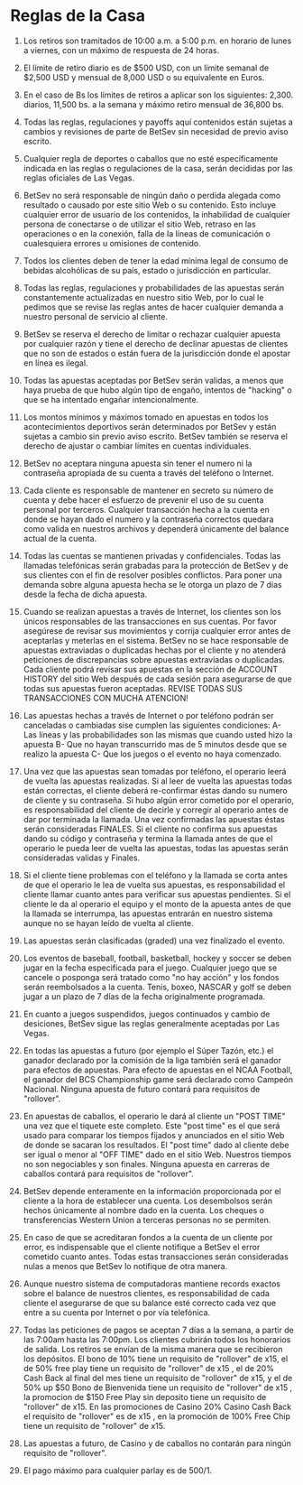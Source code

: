 # Reglas de la Casa

1. Los retiros son tramitados de 10:00 a.m. a 5:00 p.m. en horario de lunes a viernes, con un máximo de respuesta de 24 horas.

2. El límite de retiro diario es de $500 USD, con un límite semanal de $2,500 USD y mensual de 8,000 USD o su equivalente en Euros.

3. En el caso de Bs los límites de retiros a aplicar son los siguientes: 2,300. diarios, 11,500 bs. a la semana y máximo retiro mensual de 36,800 bs.

4. Todas las reglas, regulaciones y payoffs aquí contenidos están sujetas a cambios y revisiones de parte de BetSev sin necesidad de previo aviso escrito.

5. Cualquier regla de deportes o caballos que no esté específicamente indicada en las reglas o regulaciones de la casa, serán decididas por las reglas oficiales de Las Vegas.

6. BetSev no será responsable de ningún daño o perdida alegada como resultado o causado por este sitio Web o su contenido. Esto incluye cualquier error de usuario de los contenidos, la inhabilidad de cualquier persona de conectarse o de utilizar el sitio Web, retraso en las operaciones o en la conexión, falla de la líneas de comunicación o cualesquiera errores u omisiones de contenido.

7. Todos los clientes deben de tener la edad mínima legal de consumo de bebidas alcohólicas de su país, estado o jurisdicción en particular.

8. Todas las reglas, regulaciones y probabilidades de las apuestas serán constantemente actualizadas en nuestro sitio Web, por lo cual le pedimos que se revise las reglas antes de hacer cualquier demanda a nuestro personal de servicio al cliente.

9. BetSev se reserva el derecho de limitar o rechazar cualquier apuesta por cualquier razón y tiene el derecho de declinar apuestas de clientes que no son de estados o están fuera de la jurisdicción donde el apostar en línea es ilegal.

10. Todas las apuestas aceptadas por BetSev serán validas, a menos que haya prueba de que hubo algún tipo de engaño, intentos de "hacking" o que se ha intentado engañar intencionalmente.

11. Los montos mínimos y máximos tomado en apuestas en todos los acontecimientos deportivos serán determinados por BetSev y están sujetas a cambio sin previo aviso escrito. BetSev también se reserva el derecho de ajustar o cambiar límites en cuentas individuales.

12. BetSev no aceptara ninguna apuesta sin tener el numero ni la contraseña apropiada de su cuenta a través del teléfono o Internet.

13. Cada cliente es responsable de mantener en secreto su número de cuenta y debe hacer el esfuerzo de prevenir el uso de su cuenta personal por terceros. Cualquier transacción hecha a la cuenta en donde se hayan dado el numero y la contraseña correctos quedara como valida en nuestros archivos y dependerá únicamente del balance actual de la cuenta.

14. Todas las cuentas se mantienen privadas y confidenciales. Todas las llamadas telefónicas serán grabadas para la protección de BetSev y de sus clientes con el fin de resolver posibles conflictos. Para poner una demanda sobre alguna apuesta hecha se le otorga un plazo de 7 días desde la fecha de dicha apuesta.

15. Cuando se realizan apuestas a través de Internet, los clientes son los únicos responsables de las transacciones en sus cuentas. Por favor asegúrese de revisar sus movimientos y corrija cualquier error antes de aceptarlas y meterlas en el sistema. BetSev no se hace responsable de apuestas extraviadas o duplicadas hechas por el cliente y no atenderá peticiones de discrepancias sobre apuestas extraviadas o duplicadas. Cada cliente podrá revisar sus apuestas en la sección de ACCOUNT HISTORY del sitio Web después de cada sesión para asegurarse de que todas sus apuestas fueron aceptadas. REVISE TODAS SUS TRANSACCIONES CON MUCHA ATENCION!

16. Las apuestas hechas a través de Internet o por teléfono podrán ser canceladas o cambiadas sise cumplen las siguientes condiciones:
A- Las líneas y las probabilidades son las mismas que cuando usted hizo la apuesta
B- Que no hayan transcurrido mas de 5 minutos desde que se realizo la apuesta
C- Que los juegos o el evento no haya comenzado.

17. Una vez que las apuestas sean tomadas por teléfono, el operario leerá de vuelta las apuestas realizadas. Si al leer de vuelta las apuestas todas están correctas, el cliente deberá re-confirmar éstas dando su numero de cliente y su contraseña. Si hubo algún error cometido por el operario, es responsabilidad del cliente de decirle y corregir al operario antes de dar por terminada la llamada. Una vez confirmadas las apuestas éstas serán consideradas FINALES. Si el cliente no confirma sus apuestas dando su código y contraseña y termina la llamada antes de que el operario le pueda leer de vuelta las apuestas, todas las apuestas serán consideradas validas y Finales.

18. Si el cliente tiene problemas con el teléfono y la llamada se corta antes de que el operario le lea de vuelta sus apuestas, es responsabilidad el cliente llamar cuanto antes para verificar sus apuestas pendientes. Si el cliente le da al operario el equipo y el monto de la apuesta antes de que la llamada se interrumpa, las apuestas entrarán en nuestro sistema aunque no se hayan leído de vuelta al cliente.

19. Las apuestas serán clasificadas (graded) una vez finalizado el evento.

20. Los eventos de baseball, football, basketball, hockey y soccer se deben jugar en la fecha especificada para el juego. Cualquier juego que se cancele o posponga será tratado como "no hay acción" y los fondos serán reembolsados a la cuenta. Tenis, boxeo, NASCAR y golf se deben jugar a un plazo de 7 días de la fecha originalmente programada.

21. En cuanto a juegos suspendidos, juegos continuados y cambio de desiciones, BetSev sigue las reglas generalmente aceptadas por Las Vegas.

22. En todas las apuestas a futuro (por ejemplo el Súper Tazón, etc.) el ganador declarado por la comisión de la liga también será el ganador para efectos de apuestas. Para efecto de apuestas en el NCAA Football, el ganador del BCS Championship game será declarado como Campeón Nacional. Ninguna apuesta de futuro contará para requisitos de "rollover".

23. En apuestas de caballos, el operario le dará al cliente un "POST TIME" una vez que el tiquete este completo. Este "post time" es el que será usado para comparar los tiempos fijados y anunciados en el sitio Web de donde se sacaran los resultados. El "post time" dado al cliente debe ser igual o menor al "OFF TIME" dado en el sitio Web. Nuestros tiempos no son negociables y son finales. Ninguna apuesta en carreras de caballos contará para requisitos de "rollover".

24. BetSev depende enteramente en la información proporcionada por el cliente a la hora de establecer una cuenta. Los desembolsos serán hechos únicamente al nombre dado en la cuenta. Los cheques o transferencias Western Union a terceras personas no se permiten.

25. En caso de que se acreditaran fondos a la cuenta de un cliente por error, es indispensable que el cliente notifique a BetSev el error cometido cuanto antes. Todas estas transacciones serán consideradas nulas a menos que BetSev lo notifique de otra manera.

26. Aunque nuestro sistema de computadoras mantiene records exactos sobre el balance de nuestros clientes, es responsabilidad de cada cliente el asegurarse de que su balance esté correcto cada vez que entre a su cuenta por Internet o por vía telefónica.

27. Todas las peticiones de pagos se aceptan 7 días a la semana, a partir de las 7:00am hasta las 7:00pm. Los clientes cubrirán todos los honorarios de salida. Los retiros se envían de la misma manera que se recibieron los depósitos. El bono de 10% tiene un requisito de "rollover" de x15, el de 50% free play tiene un requisito de "rollover" de x15 , el de 20% Cash Back al final del mes tiene un requisito de "rollover" de x15, y el de 50% up $50 Bono de Bienvenida tiene un requisito de "rollover" de x15 , la promocion de $150 Free Play sin deposito tiene un requisito de "rollover" de x15. En las promociones de Casino 20% Casino Cash Back el requisito de "rollover" es de x15 , en la promoción de 100% Free Chip tiene un requisito de "rollover" de x15.

28. Las apuestas a futuro, de Casino y de caballos no contarán para ningún requisito de "rollover".

29. El pago máximo para cualquier parlay es de 500/1.
